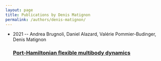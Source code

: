```yaml
---
layout: page
title: Publications by Denis Matignon
permalink: /authors/denis-matignon/
---
```


<ul class="post-list">

  <li>
    <span class="post-meta">2021 -- Andrea Brugnoli, Daniel Alazard, Valérie Pommier-Budinger, Denis Matignon</span>
    <h3><a class="post-link" href="../../port-hamiltonian-flexible-multibody-dynamics">Port-Hamiltonian flexible multibody dynamics</a></h3>
  </li>
</ul>
